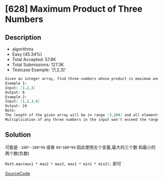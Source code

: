 # [628] Maximum Product of Three Numbers

## Description

* algorithms
* Easy (45.34%)
* Total Accepted:    57.8K
* Total Submissions: 127.3K
* Testcase Example:  '[1,2,3]'

```md
Given an integer array, find three numbers whose product is maximum and output the maximum product.
Example 1:
Input: [1,2,3]
Output: 6
Example 2:
Input: [1,2,3,4]
Output: 24
Note:
The length of the given array will be in range [3,104] and all elements are in the range [-1000, 1000].
Multiplication of any three numbers in the input won't exceed the range of 32-bit signed integer.

```

## Solution

可能是 `-100*-100*99` 或者 `99*100*99` 因此使用五个变量,最大的三个数  和最小的两个数(负数)

`Math.max(max1 * max2 * max3, max1 * min1 * min2);` 即可

[SourceCode](./solution.js)